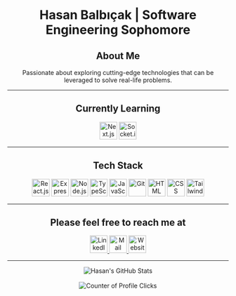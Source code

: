 <h1 align="center">Hasan Balbıçak | Software Engineering Sophomore</h1>

<h2 align="center">About Me</h2>

<p align="center">Passionate about exploring cutting-edge technologies that can be leveraged to solve real-life problems.</p>

---

<h2 align="center">Currently Learning</h2>

<p align="center">
  <img src="https://api.iconify.design/skill-icons/nextjs-light.svg" alt="Next.js" height="40" width="40">
  <img src="https://api.iconify.design/logos/socket-io.svg" alt="Socket.io" height="40" width="40">
</p>

---

<h2 align="center">Tech Stack</h2>

<p align="center">
  <img src="https://api.iconify.design/skill-icons/react-dark.svg" alt="React.js" height="40" width="40">
  <img src="https://api.iconify.design/skill-icons/expressjs-dark.svg" alt="Express.js" height="40" width="40">
  <img src="https://api.iconify.design/skill-icons/nodejs-dark.svg" alt="Node.js" height="40" width="40">
  <img src="https://api.iconify.design/skill-icons/typescript.svg" alt="TypeScript" height="40" width="40">
  <img src="https://api.iconify.design/skill-icons/javascript.svg" alt="JavaScript" height="40" width="40">
  <img src="https://api.iconify.design/skill-icons/git.svg" alt="Git" height="40" width="40">
  <img src="https://api.iconify.design/skill-icons/html.svg" alt="HTML" height="40" width="40">
  <img src="https://api.iconify.design/skill-icons/css.svg" alt="CSS" height="40" width="40">
  <img src="https://api.iconify.design/skill-icons/tailwindcss-dark.svg" alt="Tailwind" height="40" width="40">
</p>

---

<h2 align="center">Please feel free to reach me at</h2>

<p align="center">
  <a href="https://linkedin.com/in/hasanbalbicak" target="_blank">
    <img src="https://api.iconify.design/skill-icons/linkedin.svg" alt="LinkedIn" height="40" width="40">
  </a>
  <a href="mailto:hasanhuseyinbalbicak@gmail.com">
    <img src="https://api.iconify.design/logos/google-gmail.svg" alt="Mail Envelope" height="40" width="40">
  </a>  
  <a href="https://hasanbalbicak.me" target="_blank">
    <img src="https://api.iconify.design/logos/chrome.svg" alt="Website" height="40" width="40">
  </a>
</p>

---

<div align="center">
  <img src="https://github-readme-stats.vercel.app/api?username=mrhonneynive&count_private=true&show_icons=true&theme=transparent" alt="Hasan's GitHub Stats">
</div>
<br>
<div align="center">
  <img src="https://komarev.com/ghpvc/?username=mrhonneynive" alt="Counter of Profile Clicks">
</div>
